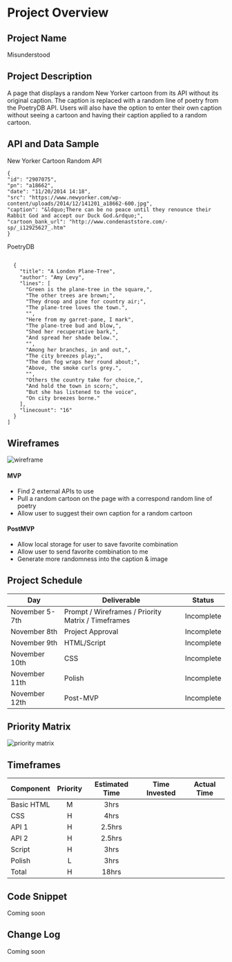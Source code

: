 # Project Overview

## Project Name

Misunderstood

## Project Description

A page that displays a random New Yorker cartoon from its API without its original caption. The caption is replaced with a random line of poetry from the PoetryDB API.
Users will also have the option to enter their own caption without seeing a cartoon and having their caption applied to a random cartoon.

## API and Data Sample

New Yorker Cartoon Random API
```
{
"id": "2907075",
"pn": "a18662",
"date": "11/20/2014 14:18",
"src": "https://www.newyorker.com/wp-content/uploads/2014/12/141201_a18662-600.jpg",
"caption": "&ldquo;There can be no peace until they renounce their Rabbit God and accept our Duck God.&rdquo;",
"cartoon_bank_url": "http://www.condenaststore.com/-sp/_i12925627_.htm"
}
```
PoetryDB
```

  {
    "title": "A London Plane-Tree",
    "author": "Amy Levy",
    "lines": [
      "Green is the plane-tree in the square,",
      "The other trees are brown;",
      "They droop and pine for country air;",
      "The plane-tree loves the town.",
      "",
      "Here from my garret-pane, I mark",
      "The plane-tree bud and blow,",
      "Shed her recuperative bark,",
      "And spread her shade below.",
      "",
      "Among her branches, in and out,",
      "The city breezes play;",
      "The dun fog wraps her round about;",
      "Above, the smoke curls grey.",
      "",
      "Others the country take for choice,",
      "And hold the town in scorn;",
      "But she has listened to the voice",
      "On city breezes borne."
    ],
    "linecount": "16"
  }
]
```

## Wireframes

![wireframe](https://i.imgur.com/eIQizA4.png)


#### MVP 

- Find 2 external APIs to use
- Pull a random cartoon on the page with a correspond random line of poetry
- Allow user to suggest their own caption for a random cartoon 

#### PostMVP  

- Allow local storage for user to save favorite combination
- Allow user to send favorite combination to me
- Generate more randomness into the caption & image

## Project Schedule



|  Day | Deliverable | Status
|---|---| ---|
|November 5-7th| Prompt / Wireframes / Priority Matrix / Timeframes | Incomplete
|November 8th| Project Approval | Incomplete
| November 9th | HTML/Script | Incomplete
|November 10th | CSS | Incomplete
|November 11th | Polish | Incomplete
|November 12th| Post-MVP | Incomplete

## Priority Matrix

![priority matrix](https://i.imgur.com/vVX4Bt6.jpg)

## Timeframes


| Component | Priority | Estimated Time | Time Invested | Actual Time |
| --- | :---: |  :---: | :---: | :---: |
| Basic HTML | M | 3hrs|  |  |
| CSS | H | 4hrs|  |  |
| API 1 | H | 2.5hrs | |  |
| API 2 | H | 2.5hrs |  | |
| Script | H | 3hrs |  | |
| Polish | L | 3hrs |  |  |
| Total | H | 18hrs|  |  |


## Code Snippet

Coming soon

## Change Log
 Coming soon 